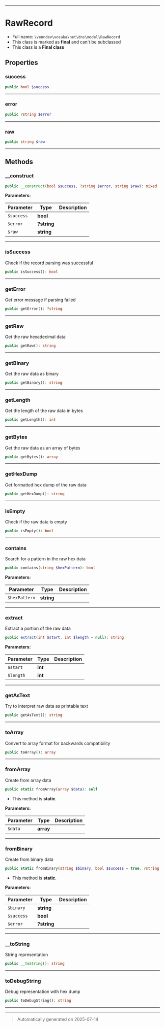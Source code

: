 ***

# RawRecord





* Full name: `\venndev\vosaka\net\dns\model\RawRecord`
* This class is marked as **final** and can't be subclassed
* This class is a **Final class**



## Properties


### success



```php
public bool $success
```






***

### error



```php
public ?string $error
```






***

### raw



```php
public string $raw
```






***

## Methods


### __construct



```php
public __construct(bool $success, ?string $error, string $raw): mixed
```








**Parameters:**

| Parameter | Type | Description |
|-----------|------|-------------|
| `$success` | **bool** |  |
| `$error` | **?string** |  |
| `$raw` | **string** |  |





***

### isSuccess

Check if the record parsing was successful

```php
public isSuccess(): bool
```












***

### getError

Get error message if parsing failed

```php
public getError(): ?string
```












***

### getRaw

Get the raw hexadecimal data

```php
public getRaw(): string
```












***

### getBinary

Get the raw data as binary

```php
public getBinary(): string
```












***

### getLength

Get the length of the raw data in bytes

```php
public getLength(): int
```












***

### getBytes

Get the raw data as an array of bytes

```php
public getBytes(): array
```












***

### getHexDump

Get formatted hex dump of the raw data

```php
public getHexDump(): string
```












***

### isEmpty

Check if the raw data is empty

```php
public isEmpty(): bool
```












***

### contains

Search for a pattern in the raw hex data

```php
public contains(string $hexPattern): bool
```








**Parameters:**

| Parameter | Type | Description |
|-----------|------|-------------|
| `$hexPattern` | **string** |  |





***

### extract

Extract a portion of the raw data

```php
public extract(int $start, int $length = null): string
```








**Parameters:**

| Parameter | Type | Description |
|-----------|------|-------------|
| `$start` | **int** |  |
| `$length` | **int** |  |





***

### getAsText

Try to interpret raw data as printable text

```php
public getAsText(): string
```












***

### toArray

Convert to array format for backwards compatibility

```php
public toArray(): array
```












***

### fromArray

Create from array data

```php
public static fromArray(array $data): self
```



* This method is **static**.




**Parameters:**

| Parameter | Type | Description |
|-----------|------|-------------|
| `$data` | **array** |  |





***

### fromBinary

Create from binary data

```php
public static fromBinary(string $binary, bool $success = true, ?string $error = null): self
```



* This method is **static**.




**Parameters:**

| Parameter | Type | Description |
|-----------|------|-------------|
| `$binary` | **string** |  |
| `$success` | **bool** |  |
| `$error` | **?string** |  |





***

### __toString

String representation

```php
public __toString(): string
```












***

### toDebugString

Debug representation with hex dump

```php
public toDebugString(): string
```












***


***
> Automatically generated on 2025-07-14

